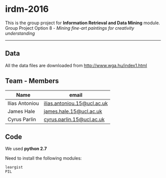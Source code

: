 irdm-2016
===================


This is the group project for **Information Retrieval and Data Mining** module.
Group Project Option 8 - *Mining fine-art paintings for creativity understanding*

----------


Data
-------------

All the data files are downloaded from http://www.wga.hu/index1.html

Team - Members
--------------
Name    | email
-------- | ---
Ilias Antoniou | ilias.antoniou.15@ucl.ac.uk
James Hale    | james.hale.15@ucl.ac.uk
Cyrus Parlin     | cyrus.parlin.15@ucl.ac.uk


Code
--------

We used **python 2.7**

Need to install the following modules:
```
leargist
PIL
```




                                                                                                                                                                                                                                                                                                                                                                                                                                                                                                                                          
